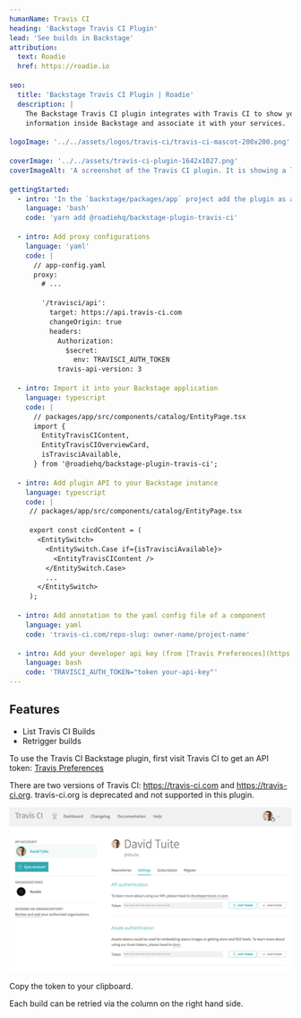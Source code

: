 ```yaml
---
humanName: Travis CI
heading: 'Backstage Travis CI Plugin'
lead: 'See builds in Backstage'
attribution:
  text: Roadie
  href: https://roadie.io

seo:
  title: 'Backstage Travis CI Plugin | Roadie'
  description: |
    The Backstage Travis CI plugin integrates with Travis CI to show your build
    information inside Backstage and associate it with your services.

logoImage: '../../assets/logos/travis-ci/travis-ci-mascot-200x200.png'

coverImage: '../../assets/travis-ci-plugin-1642x1027.png'
coverImageAlt: 'A screenshot of the Travis CI plugin. It is showing a list of builds for a sample service.'

gettingStarted:
  - intro: 'In the `backstage/packages/app` project add the plugin as a `package.json` dependency:'
    language: 'bash'
    code: 'yarn add @roadiehq/backstage-plugin-travis-ci'

  - intro: Add proxy configurations
    language: 'yaml'
    code: |
      // app-config.yaml
      proxy:
        # ...

        '/travisci/api':
          target: https://api.travis-ci.com
          changeOrigin: true
          headers:
            Authorization:
              $secret:
                env: TRAVISCI_AUTH_TOKEN
            travis-api-version: 3

  - intro: Import it into your Backstage application
    language: typescript
    code: |
      // packages/app/src/components/catalog/EntityPage.tsx
      import {
        EntityTravisCIContent,
        EntityTravisCIOverviewCard,
        isTravisciAvailable,
      } from '@roadiehq/backstage-plugin-travis-ci';

  - intro: Add plugin API to your Backstage instance
    language: typescript
    code: |
     // packages/app/src/components/catalog/EntityPage.tsx

     export const cicdContent = (
       <EntitySwitch>
         <EntitySwitch.Case if={isTravisciAvailable}>
           <EntityTravisCIContent />
         </EntitySwitch.Case>
         ...
       </EntitySwitch>
     );

  - intro: Add annotation to the yaml config file of a component
    language: yaml
    code: 'travis-ci.com/repo-slug: owner-name/project-name'

  - intro: Add your developer api key (from [Travis Preferences](https://travis-ci.com/account/preferences)) to the environmental variables for your backstage backend server
    language: bash
    code: 'TRAVISCI_AUTH_TOKEN="token your-api-key"'
---
```


## Features

- List Travis CI Builds
- Retrigger builds

To use the Travis CI Backstage plugin, first visit Travis CI to get an API token: [Travis Preferences](https://travis-ci.com/account/preferences)

There are two versions of Travis CI: https://travis-ci.com and https://travis-ci.org. travis-ci.org is deprecated and not supported in this plugin.

![travis-ci-copy-auth-token-1036x603](./travis-ci-copy-auth-token-1036x603.png)

Copy the token to your clipboard.

Each build can be retried via the column on the right hand side.
